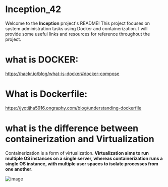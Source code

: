 # Inception_42

Welcome to the **Inception** project's README! This project focuses on system administration tasks using Docker and containerization. I will provide some useful links and resources for reference throughout the project.

# what is DOCKER:

https://hackr.io/blog/what-is-docker#docker-compose

# What is Dockerfile:

https://jyotijha5916.ongraphy.com/blog/understanding-dockerfile 

# what is the difference between containerization and Virtualization

Containerization is a form of virtualization. **Virtualization aims to run multiple OS instances on a single server, whereas containerization runs a single OS instance, with multiple user spaces to isolate processes from one another**.

![image](https://github.com/iobba/inception/assets/125093290/ac97b609-e581-4e01-b062-db7c6c38dc51)

